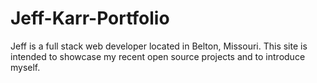 # Jeff-Karr-Portfolio
Jeff is a full stack web developer located in Belton, Missouri. This site is intended to showcase my recent open source projects and to introduce myself.
